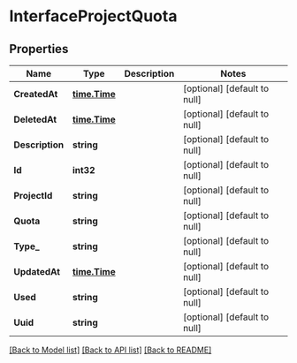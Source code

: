 # InterfaceProjectQuota

## Properties
Name | Type | Description | Notes
------------ | ------------- | ------------- | -------------
**CreatedAt** | [**time.Time**](time.Time.md) |  | [optional] [default to null]
**DeletedAt** | [**time.Time**](time.Time.md) |  | [optional] [default to null]
**Description** | **string** |  | [optional] [default to null]
**Id** | **int32** |  | [optional] [default to null]
**ProjectId** | **string** |  | [optional] [default to null]
**Quota** | **string** |  | [optional] [default to null]
**Type_** | **string** |  | [optional] [default to null]
**UpdatedAt** | [**time.Time**](time.Time.md) |  | [optional] [default to null]
**Used** | **string** |  | [optional] [default to null]
**Uuid** | **string** |  | [optional] [default to null]

[[Back to Model list]](../README.md#documentation-for-models) [[Back to API list]](../README.md#documentation-for-api-endpoints) [[Back to README]](../README.md)


